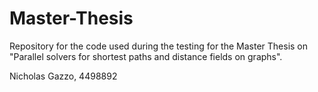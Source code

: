 # Master-Thesis
Repository for the code used during the testing for the Master Thesis on "Parallel solvers for shortest paths and distance fields on graphs".

Nicholas Gazzo, 4498892
